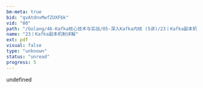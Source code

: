 ```yaml
---
bm-meta: true
bid: "qvAtdnvMwfZUXFbk"
vid: "00"
path: "/Golang/46-Kafka核心技术与实战/05-深入Kafka内核 (5讲)/23丨Kafka副本机制详解.pdf"
name: "23丨Kafka副本机制详解"
ext: pdf
visual: false
type: "unknown"
status: "unread"
progress: 5
---
```

undefined